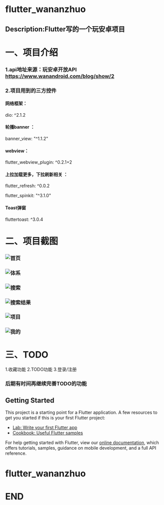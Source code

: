 # flutter_wananzhuo
## Description:Flutter写的一个玩安卓项目
# 一、项目介绍
### 1.api地址来源：玩安卓开放API https://www.wanandroid.com/blog/show/2
### 2.项目用到的三方控件
####  网络框架：
dio: ^2.1.2 
####  轮播banner ：
banner_view: "^1.1.2"
####  webview：
flutter_webview_plugin: ^0.2.1+2
####  上拉加载更多，下拉刷新相关 ： 
flutter_refresh: ^0.0.2

flutter_spinkit: "^3.1.0"
####  Toast弹窗
fluttertoast: ^3.0.4

# 二、项目截图
### ![首页](https://github.com/DalesDawson/flutter_wananzhuo/blob/master/images/%E9%A6%96%E9%A1%B5.jpg)
### ![体系](https://github.com/DalesDawson/flutter_wananzhuo/blob/master/images/%E4%BD%93%E7%B3%BB.jpg)
### ![搜索](https://github.com/DalesDawson/flutter_wananzhuo/blob/master/images/%E6%90%9C%E7%B4%A2.jpg)
### ![搜索结果](https://github.com/DalesDawson/flutter_wananzhuo/blob/master/images/%E6%90%9C%E7%B4%A2%E7%BB%93%E6%9E%9C.jpg)
### ![项目](https://github.com/DalesDawson/flutter_wananzhuo/blob/master/images/%E9%A1%B9%E7%9B%AE.jpg)
### ![我的](https://github.com/DalesDawson/flutter_wananzhuo/blob/master/images/%E6%88%91%E7%9A%84.jpg)

# 三、TODO
1.收藏功能
2.TODO功能
3.登录/注册

### 后期有时间再继续完善TODO的功能
## Getting Started
This project is a starting point for a Flutter application.
A few resources to get you started if this is your first Flutter project:
- [Lab: Write your first Flutter app](https://flutter.io/docs/get-started/codelab)
- [Cookbook: Useful Flutter samples](https://flutter.io/docs/cookbook)

For help getting started with Flutter, view our 
[online documentation](https://flutter.io/docs), which offers tutorials, 
samples, guidance on mobile development, and a full API reference.
# flutter_wananzhuo
# END
